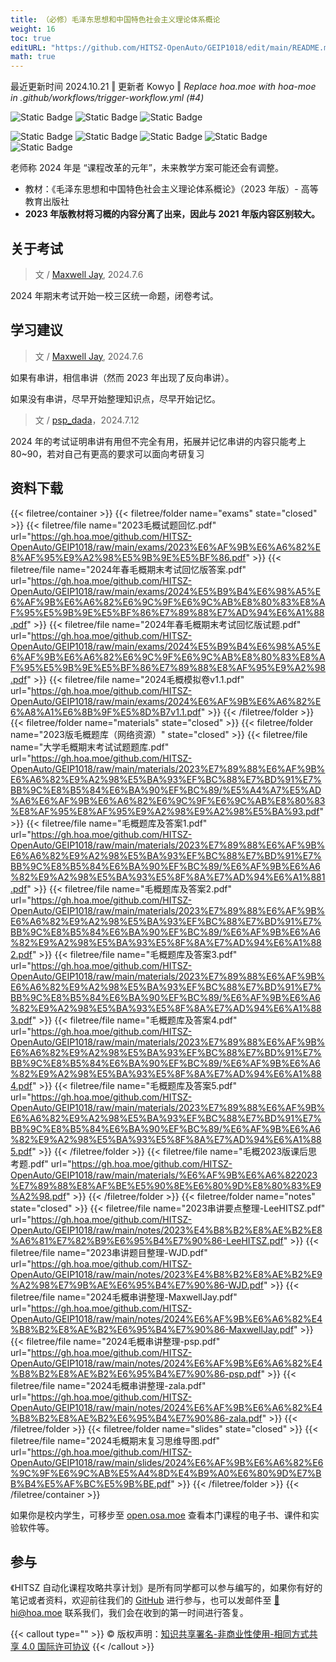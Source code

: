 ```yaml
---
title: （必修）毛泽东思想和中国特色社会主义理论体系概论
weight: 16
toc: true
editURL: "https://github.com/HITSZ-OpenAuto/GEIP1018/edit/main/README.md"
math: true
---
```

<p class='hx-text-gray-700'>最近更新时间 2024.10.21 ‖ 更新者 Kowyo ‖ <i>Replace hoa.moe with hoa-moe in .github/workflows/trigger-workflow.yml (#4)</i></p> 


![Static Badge](https://img.shields.io/badge/%E8%80%83%E8%AF%95%E8%AF%BE-red)
![Static Badge](https://img.shields.io/badge/%E5%AD%A6%E5%88%86-2.5-moccasin)
![Static Badge](https://img.shields.io/badge/学时-40-moccasin)

![Static Badge](https://img.shields.io/badge/%E6%88%90%E7%BB%A9%E6%9E%84%E6%88%90（2024）-gold)
![Static Badge](https://img.shields.io/badge/课堂表现-10%25-wheat)
![Static Badge](https://img.shields.io/badge/课程论文-10%25-wheat)
![Static Badge](https://img.shields.io/badge/小组汇报-20%25-wheat)
![Static Badge](https://img.shields.io/badge/%E6%9C%9F%E6%9C%AB%E8%80%83%E8%AF%95-50%25-wheat)

老师称 2024 年是 “课程改革的元年”，未来教学方案可能还会有调整。

- 教材：《毛泽东思想和中国特色社会主义理论体系概论》（2023 年版）- 高等教育出版社
- **2023 年版教材将习概的内容分离了出来，因此与 2021 年版内容区别较大。**

## 关于考试

> 文 / [Maxwell Jay](https://github.com/MaxwellJay256), 2024.7.6

2024 年期末考试开始一校三区统一命题，闭卷考试。

## 学习建议

> 文 / [Maxwell Jay](https://github.com/MaxwellJay256), 2024.7.6

如果有串讲，相信串讲（然而 2023 年出现了反向串讲）。

如果没有串讲，尽早开始整理知识点，尽早开始记忆。

> 文 / [psp_dada](https://github.com/pspdada)，2024.7.12

2024 年的考试证明串讲有用但不完全有用，拓展并记忆串讲的内容只能考上 80~90，若对自己有更高的要求可以面向考研复习
## 资料下载

{{< filetree/container >}}
  {{< filetree/folder name="exams" state="closed" >}}
    {{< filetree/file name="2023毛概试题回忆.pdf" url="https://gh.hoa.moe/github.com/HITSZ-OpenAuto/GEIP1018/raw/main/exams/2023%E6%AF%9B%E6%A6%82%E8%AF%95%E9%A2%98%E5%9B%9E%E5%BF%86.pdf" >}}
    {{< filetree/file name="2024年春毛概期末考试回忆版答案.pdf" url="https://gh.hoa.moe/github.com/HITSZ-OpenAuto/GEIP1018/raw/main/exams/2024%E5%B9%B4%E6%98%A5%E6%AF%9B%E6%A6%82%E6%9C%9F%E6%9C%AB%E8%80%83%E8%AF%95%E5%9B%9E%E5%BF%86%E7%89%88%E7%AD%94%E6%A1%88.pdf" >}}
    {{< filetree/file name="2024年春毛概期末考试回忆版试题.pdf" url="https://gh.hoa.moe/github.com/HITSZ-OpenAuto/GEIP1018/raw/main/exams/2024%E5%B9%B4%E6%98%A5%E6%AF%9B%E6%A6%82%E6%9C%9F%E6%9C%AB%E8%80%83%E8%AF%95%E5%9B%9E%E5%BF%86%E7%89%88%E8%AF%95%E9%A2%98.pdf" >}}
    {{< filetree/file name="2024毛概模拟卷v1.1.pdf" url="https://gh.hoa.moe/github.com/HITSZ-OpenAuto/GEIP1018/raw/main/exams/2024%E6%AF%9B%E6%A6%82%E6%A8%A1%E6%8B%9F%E5%8D%B7v1.1.pdf" >}}
  {{< /filetree/folder >}}
  {{< filetree/folder name="materials" state="closed" >}}
  {{< filetree/folder name="2023版毛概题库（网络资源）" state="closed" >}}
    {{< filetree/file name="大学毛概期末考试试题题库.pdf" url="https://gh.hoa.moe/github.com/HITSZ-OpenAuto/GEIP1018/raw/main/materials/2023%E7%89%88%E6%AF%9B%E6%A6%82%E9%A2%98%E5%BA%93%EF%BC%88%E7%BD%91%E7%BB%9C%E8%B5%84%E6%BA%90%EF%BC%89/%E5%A4%A7%E5%AD%A6%E6%AF%9B%E6%A6%82%E6%9C%9F%E6%9C%AB%E8%80%83%E8%AF%95%E8%AF%95%E9%A2%98%E9%A2%98%E5%BA%93.pdf" >}}
    {{< filetree/file name="毛概题库及答案1.pdf" url="https://gh.hoa.moe/github.com/HITSZ-OpenAuto/GEIP1018/raw/main/materials/2023%E7%89%88%E6%AF%9B%E6%A6%82%E9%A2%98%E5%BA%93%EF%BC%88%E7%BD%91%E7%BB%9C%E8%B5%84%E6%BA%90%EF%BC%89/%E6%AF%9B%E6%A6%82%E9%A2%98%E5%BA%93%E5%8F%8A%E7%AD%94%E6%A1%881.pdf" >}}
    {{< filetree/file name="毛概题库及答案2.pdf" url="https://gh.hoa.moe/github.com/HITSZ-OpenAuto/GEIP1018/raw/main/materials/2023%E7%89%88%E6%AF%9B%E6%A6%82%E9%A2%98%E5%BA%93%EF%BC%88%E7%BD%91%E7%BB%9C%E8%B5%84%E6%BA%90%EF%BC%89/%E6%AF%9B%E6%A6%82%E9%A2%98%E5%BA%93%E5%8F%8A%E7%AD%94%E6%A1%882.pdf" >}}
    {{< filetree/file name="毛概题库及答案3.pdf" url="https://gh.hoa.moe/github.com/HITSZ-OpenAuto/GEIP1018/raw/main/materials/2023%E7%89%88%E6%AF%9B%E6%A6%82%E9%A2%98%E5%BA%93%EF%BC%88%E7%BD%91%E7%BB%9C%E8%B5%84%E6%BA%90%EF%BC%89/%E6%AF%9B%E6%A6%82%E9%A2%98%E5%BA%93%E5%8F%8A%E7%AD%94%E6%A1%883.pdf" >}}
    {{< filetree/file name="毛概题库及答案4.pdf" url="https://gh.hoa.moe/github.com/HITSZ-OpenAuto/GEIP1018/raw/main/materials/2023%E7%89%88%E6%AF%9B%E6%A6%82%E9%A2%98%E5%BA%93%EF%BC%88%E7%BD%91%E7%BB%9C%E8%B5%84%E6%BA%90%EF%BC%89/%E6%AF%9B%E6%A6%82%E9%A2%98%E5%BA%93%E5%8F%8A%E7%AD%94%E6%A1%884.pdf" >}}
    {{< filetree/file name="毛概题库及答案5.pdf" url="https://gh.hoa.moe/github.com/HITSZ-OpenAuto/GEIP1018/raw/main/materials/2023%E7%89%88%E6%AF%9B%E6%A6%82%E9%A2%98%E5%BA%93%EF%BC%88%E7%BD%91%E7%BB%9C%E8%B5%84%E6%BA%90%EF%BC%89/%E6%AF%9B%E6%A6%82%E9%A2%98%E5%BA%93%E5%8F%8A%E7%AD%94%E6%A1%885.pdf" >}}
  {{< /filetree/folder >}}
    {{< filetree/file name="毛概2023版课后思考题.pdf" url="https://gh.hoa.moe/github.com/HITSZ-OpenAuto/GEIP1018/raw/main/materials/%E6%AF%9B%E6%A6%822023%E7%89%88%E8%AF%BE%E5%90%8E%E6%80%9D%E8%80%83%E9%A2%98.pdf" >}}
  {{< /filetree/folder >}}
  {{< filetree/folder name="notes" state="closed" >}}
    {{< filetree/file name="2023串讲要点整理-LeeHITSZ.pdf" url="https://gh.hoa.moe/github.com/HITSZ-OpenAuto/GEIP1018/raw/main/notes/2023%E4%B8%B2%E8%AE%B2%E8%A6%81%E7%82%B9%E6%95%B4%E7%90%86-LeeHITSZ.pdf" >}}
    {{< filetree/file name="2023串讲题目整理-WJD.pdf" url="https://gh.hoa.moe/github.com/HITSZ-OpenAuto/GEIP1018/raw/main/notes/2023%E4%B8%B2%E8%AE%B2%E9%A2%98%E7%9B%AE%E6%95%B4%E7%90%86-WJD.pdf" >}}
    {{< filetree/file name="2024毛概串讲整理-MaxwellJay.pdf" url="https://gh.hoa.moe/github.com/HITSZ-OpenAuto/GEIP1018/raw/main/notes/2024%E6%AF%9B%E6%A6%82%E4%B8%B2%E8%AE%B2%E6%95%B4%E7%90%86-MaxwellJay.pdf" >}}
    {{< filetree/file name="2024毛概串讲整理-psp.pdf" url="https://gh.hoa.moe/github.com/HITSZ-OpenAuto/GEIP1018/raw/main/notes/2024%E6%AF%9B%E6%A6%82%E4%B8%B2%E8%AE%B2%E6%95%B4%E7%90%86-psp.pdf" >}}
    {{< filetree/file name="2024毛概串讲整理-zala.pdf" url="https://gh.hoa.moe/github.com/HITSZ-OpenAuto/GEIP1018/raw/main/notes/2024%E6%AF%9B%E6%A6%82%E4%B8%B2%E8%AE%B2%E6%95%B4%E7%90%86-zala.pdf" >}}
  {{< /filetree/folder >}}
  {{< filetree/folder name="slides" state="closed" >}}
    {{< filetree/file name="2024毛概期末复习思维导图.pdf" url="https://gh.hoa.moe/github.com/HITSZ-OpenAuto/GEIP1018/raw/main/slides/2024%E6%AF%9B%E6%A6%82%E6%9C%9F%E6%9C%AB%E5%A4%8D%E4%B9%A0%E6%80%9D%E7%BB%B4%E5%AF%BC%E5%9B%BE.pdf" >}}
  {{< /filetree/folder >}}
{{< /filetree/container >}}

如果你是校内学生，可移步至 <a href='https://open.osa.moe/openauto/GEIP1018'>open.osa.moe</a> 查看本门课程的电子书、课件和实验软件等。

## 参与

《HITSZ 自动化课程攻略共享计划》是所有同学都可以参与编写的，如果你有好的笔记或者资料，欢迎前往我们的 [GitHub](https://github.com/HITSZ-OpenAuto) 进行参与，也可以发邮件至 [📮hi@hoa.moe](mailto:hi@hoa.moe) 联系我们，我们会在收到的第一时间进行答复。

{{< callout type="" >}}
  © 版权声明：[知识共享署名-非商业性使用-相同方式共享 4.0 国际许可协议](https://creativecommons.org/licenses/by-nc-sa/4.0/)
{{< /callout >}}
